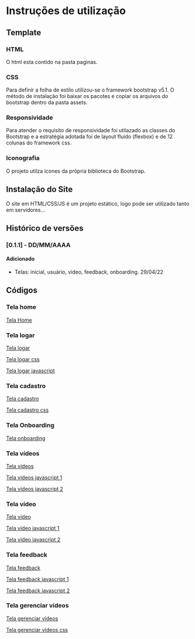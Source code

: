 # Instruções de utilização

## Template
### HTML
O html esta contido na pasta paginas.

### CSS
Para definir a folha de estilo utilizou-se o framework bootstrap v5.1. 
O método de instalação foi baixar os pacotes e copiar os arquivos do bootstrap dentro da pasta assets.

### Responsividade
Para atender o requisito de responsividade foi utilazado as classes do Bootstrap e a estratégia adotada foi
de layout fluído (flexbox) e de 12 colunas do framework css.

### Iconografia
O projeto utilza ícones da própria biblioteca do Bootstrap.

## Instalação do Site

O site em HTML/CSS/JS é um projeto estático, logo pode ser utilizado tanto em servidores...

## Histórico de versões

### [0.1.1] - DD/MM/AAAA
#### Adicionado
- Telas: inicial, usuário, video, feedback, onboarding. 29/04/22

## Códigos

### Tela home
[Tela Home](paginas/home.html)
### Tela logar
[Tela logar](paginas/logar.html)

[Tela logar css](css/logar.css)

[Tela logar javascript](js/logar.js)
### Tela cadastro
[Tela cadastro](paginas/cadastro.html)

[Tela cadastro css](css/cadastro.css)
### Tela Onboarding
[Tela onboarding](paginas/onboarding.html)
### Tela vídeos
[Tela vídeos](paginas/videos.html)

[Tela vídeos javascript 1](js/videos.js)

[Tela vídeos javascript 2](js/compartilhado.js)
### Tela vídeo
[Tela vídeo](paginas/video.html)

[Tela vídeo javascript 1](js/video.js)

[Tela vídeo javascript 2](js/compartilhado.js)
### Tela feedback
[Tela feedback](paginas/feedback.html)

[Tela feedback javascript 1](js/feedback.js)

[Tela feedback javascript 2](js/compartilhado.js)
### Tela gerenciar vídeos
[Tela gerenciar vídeos](paginas/gerenciarVideos.html)

[Tela gerenciar vídeos css](css/gerenciarVideos.css)


